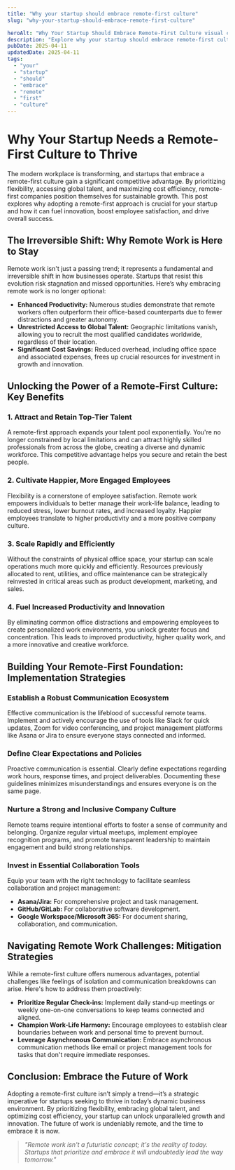 ```yaml
---
title: "Why your startup should embrace remote-first culture"
slug: "why-your-startup-should-embrace-remote-first-culture"

heroAlt: "Why Your Startup Should Embrace Remote-First Culture visual cover image"
description: "Explore why your startup should embrace remote-first culture in this detailed guide, offering insights, strategies, and practical tips to enhance your understanding and application of the topic."
pubDate: 2025-04-11
updatedDate: 2025-04-11
tags:
  - "your"
  - "startup"
  - "should"
  - "embrace"
  - "remote"
  - "first"
  - "culture"
---
```


# Why Your Startup Needs a Remote-First Culture to Thrive

The modern workplace is transforming, and startups that embrace a remote-first culture gain a significant competitive advantage. By prioritizing flexibility, accessing global talent, and maximizing cost efficiency, remote-first companies position themselves for sustainable growth. This post explores why adopting a remote-first approach is crucial for your startup and how it can fuel innovation, boost employee satisfaction, and drive overall success.

## The Irreversible Shift: Why Remote Work is Here to Stay

Remote work isn't just a passing trend; it represents a fundamental and irreversible shift in how businesses operate. Startups that resist this evolution risk stagnation and missed opportunities. Here’s why embracing remote work is no longer optional:

- **Enhanced Productivity:** Numerous studies demonstrate that remote workers often outperform their office-based counterparts due to fewer distractions and greater autonomy.
- **Unrestricted Access to Global Talent:** Geographic limitations vanish, allowing you to recruit the most qualified candidates worldwide, regardless of their location.
- **Significant Cost Savings:** Reduced overhead, including office space and associated expenses, frees up crucial resources for investment in growth and innovation.

## Unlocking the Power of a Remote-First Culture: Key Benefits

### 1. Attract and Retain Top-Tier Talent

A remote-first approach expands your talent pool exponentially. You're no longer constrained by local limitations and can attract highly skilled professionals from across the globe, creating a diverse and dynamic workforce. This competitive advantage helps you secure and retain the best people.

### 2. Cultivate Happier, More Engaged Employees

Flexibility is a cornerstone of employee satisfaction. Remote work empowers individuals to better manage their work-life balance, leading to reduced stress, lower burnout rates, and increased loyalty. Happier employees translate to higher productivity and a more positive company culture.

### 3. Scale Rapidly and Efficiently

Without the constraints of physical office space, your startup can scale operations much more quickly and efficiently. Resources previously allocated to rent, utilities, and office maintenance can be strategically reinvested in critical areas such as product development, marketing, and sales.

### 4. Fuel Increased Productivity and Innovation

By eliminating common office distractions and empowering employees to create personalized work environments, you unlock greater focus and concentration. This leads to improved productivity, higher quality work, and a more innovative and creative workforce.

## Building Your Remote-First Foundation: Implementation Strategies

### Establish a Robust Communication Ecosystem

Effective communication is the lifeblood of successful remote teams. Implement and actively encourage the use of tools like Slack for quick updates, Zoom for video conferencing, and project management platforms like Asana or Jira to ensure everyone stays connected and informed.

### Define Clear Expectations and Policies

Proactive communication is essential. Clearly define expectations regarding work hours, response times, and project deliverables. Documenting these guidelines minimizes misunderstandings and ensures everyone is on the same page.

### Nurture a Strong and Inclusive Company Culture

Remote teams require intentional efforts to foster a sense of community and belonging. Organize regular virtual meetups, implement employee recognition programs, and promote transparent leadership to maintain engagement and build strong relationships.

### Invest in Essential Collaboration Tools

Equip your team with the right technology to facilitate seamless collaboration and project management:

- **Asana/Jira:** For comprehensive project and task management.
- **GitHub/GitLab:** For collaborative software development.
- **Google Workspace/Microsoft 365:** For document sharing, collaboration, and communication.

## Navigating Remote Work Challenges: Mitigation Strategies

While a remote-first culture offers numerous advantages, potential challenges like feelings of isolation and communication breakdowns can arise. Here's how to address them proactively:

- **Prioritize Regular Check-ins:** Implement daily stand-up meetings or weekly one-on-one conversations to keep teams connected and aligned.
- **Champion Work-Life Harmony:** Encourage employees to establish clear boundaries between work and personal time to prevent burnout.
- **Leverage Asynchronous Communication:** Embrace asynchronous communication methods like email or project management tools for tasks that don't require immediate responses.

## Conclusion: Embrace the Future of Work

Adopting a remote-first culture isn’t simply a trend—it’s a strategic imperative for startups seeking to thrive in today’s dynamic business environment. By prioritizing flexibility, embracing global talent, and optimizing cost efficiency, your startup can unlock unparalleled growth and innovation. The future of work is undeniably remote, and the time to embrace it is now.

> _"Remote work isn't a futuristic concept; it's the reality of today. Startups that prioritize and embrace it will undoubtedly lead the way tomorrow."_
